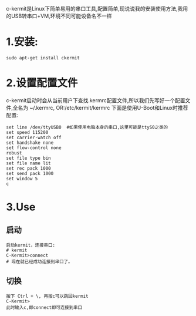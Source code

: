 c-kermit是Linux下简单易用的串口工具,配置简单,现说说我的安装使用方法,我用的USB转串口+VM,环境不同可能设备名不一样

# 1.安装: 

    sudo apt-get install ckermit

# 2.设置配置文件 

c-kermit启动时会从当前用户下查找.kermrc配置文件,所以我们先写好一个配置文件,全名为 ~/.kermrc,
OR:/etc/kermit/kermrc
下面是使用U-Boot和Linux时推荐配置:

    set line /dev/ttyUSB0  #如果使用电脑本身的串口,这里可能是ttyS0之类的
    set speed 115200
    set carrier-watch off
    set handshake none
    set flow-control none
    robust
    set file type bin
    set file name lit
    set rec pack 1000
    set send pack 1000
    set window 5
    c

# 3.Use

启动
--------------------------------------
    启动kermit，连接串口:
    # kermit
    C-Kermit>connect
    # 现在就已经成功连接到串口了。
 
切换
--------------------------------------
    按下 Ctrl + \, 再按c可以跳回kermit
    C-Kermit>    
    此时输入c,即connect即可连接到串口
